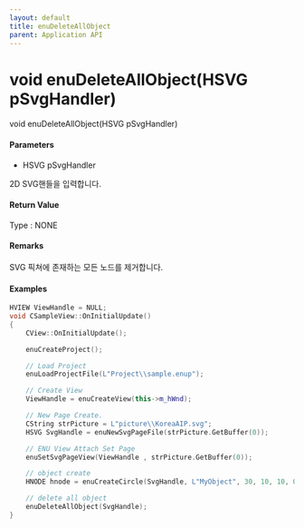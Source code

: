 ```yaml
---
layout: default
title: enuDeleteAllObject
parent: Application API
---
```

# void enuDeleteAllObject\(HSVG pSvgHandler\)

void enuDeleteAllObject\(HSVG pSvgHandler\)

#### Parameters

* HSVG pSvgHandler

2D SVG핸들을 입력합니다.

#### Return Value

Type : NONE

#### Remarks

SVG 픽쳐에 존재하는 모든 노드를 제거합니다.

#### Examples

```cpp
HVIEW ViewHandle = NULL; 
void CSampleView::OnInitialUpdate() 
{ 
    CView::OnInitialUpdate(); 

    enuCreateProject(); 

    // Load Project
    enuLoadProjectFile(L"Project\\sample.enup"); 

    // Create View
    ViewHandle = enuCreateView(this->m_hWnd); 

    // New Page Create. 
    CString strPicture = L"picture\\KoreaAIP.svg"; 
    HSVG SvgHandle = enuNewSvgPageFile(strPicture.GetBuffer(0)); 

    // ENU View Attach Set Page 
    enuSetSvgPageView(ViewHandle , strPicture.GetBuffer(0)); 

    // object create
    HNODE hnode = enuCreateCircle(SvgHandle, L"MyObject", 30, 10, 10, 0, 0);

    // delete all object
    enuDeleteAllObject(SvgHandle);
}
```



